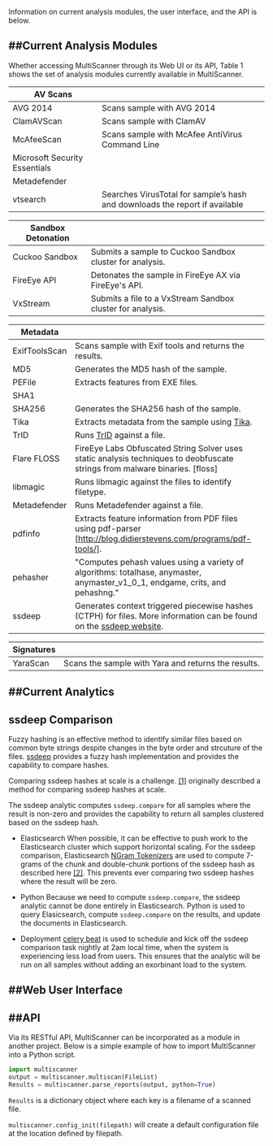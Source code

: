 Information on current analysis modules, the user interface, and the API is below.

##Current Analysis Modules
----------------------
Whether accessing MultiScanner through its Web UI or its API, Table 1 shows the set of analysis modules currently available in MultiScanner.

| AV Scans |   |
| -------- | - |
| AVG 2014 | Scans sample with AVG 2014|
| ClamAVScan | Scans sample with ClamAV|
| McAfeeScan |	Scans sample with McAfee AntiVirus Command Line|
| Microsoft Security Essentials	| |
| Metadefender | |
| vtsearch | Searches VirusTotal for sample’s hash and downloads the report if available|

| Sandbox Detonation |   |
| ------------------ | - |
| Cuckoo Sandbox | Submits a sample to Cuckoo Sandbox cluster for analysis.|
| FireEye API | Detonates the sample in FireEye AX via FireEye's API.|
| VxStream | Submits a file to a VxStream Sandbox cluster for analysis.|

| Metadata |   |
| -------- | - |
|ExifToolsScan | Scans sample with Exif tools and returns the results.|
|MD5 | Generates the MD5 hash of the sample.|
|PEFile | Extracts features from EXE files.|
|SHA1 | |
|SHA256 | Generates the SHA256 hash of the sample.|
|Tika | Extracts metadata from the sample using [Tika](https://tika.apache.org/).|
|TrID | Runs [TrID](http://mark0.net/soft-trid-e.html) against a file.|
|Flare FLOSS | FireEye Labs Obfuscated String Solver uses static analysis techniques to deobfuscate strings from malware binaries. [floss]|
|libmagic | Runs libmagic against the files to identify filetype.|
|Metadefender | Runs Metadefender against a file.|
|pdfinfo | Extracts feature information from PDF files using pdf-parser [http://blog.didierstevens.com/programs/pdf-tools/].|
|pehasher | "Computes pehash values using a variety of algorithms: totalhase, anymaster, anymaster_v1_0_1, endgame, crits, and pehashng."|
|ssdeep | Generates context triggered piecewise hashes (CTPH) for files. More information can be found on the [ssdeep website](http://ssdeep.sourceforge.net/).|

| Signatures |   |
| ---------- | - |
| YaraScan | Scans the sample with Yara and returns the results.|

##Current Analytics
-------------------

## ssdeep Comparison ##
Fuzzy hashing is an effective method to identify similar files based on common
byte strings despite changes in the byte order and strcuture of the files.
[ssdeep](https://ssdeep-project.github.io/ssdeep/index.html) provides a fuzzy
hash implementation and provides the capability to compare hashes.

Comparing ssdeep hashes at scale is a challenge. [[1]](https://www.virusbulletin.com/virusbulletin/2015/11/optimizing-ssdeep-use-scale/)
originally described a method for comparing ssdeep hashes at scale.

The ssdeep analytic computes ```ssdeep.compare``` for all samples where the
result is non-zero and provides the capability to return all samples clustered
based on the ssdeep hash.

- Elasticsearch 
When possible, it can be effective to push work to the Elasticsearch cluster
which support horizontal scaling. For the ssdeep comparison, Elasticsearch 
[NGram  Tokenizers](https://www.elastic.co/guide/en/elasticsearch/reference/current/analysis-ngram-tokenizer.html)
are used to compute 7-grams of the chunk and double-chunk portions
of the ssdeep hash as described here [[2]](http://www.intezer.com/intezer-community-tip-ssdeep-comparisons-with-elasticsearch/).
This prevents ever comparing two ssdeep hashes where the result will be zero.

- Python 
Because we need to compute ```ssdeep.compare```, the ssdeep analytic cannot be
done entirely in Elasticsearch. Python is used to query Elasicsearch, compute
```ssdeep.compare``` on the results, and update the documents in Elasticsearch.

- Deployment 
[celery beat](http://docs.celeryproject.org/en/latest/userguide/periodic-tasks.html)
is used to schedule and kick off the ssdeep comparison task nightly at 2am
local time, when the system is experiencing less load from users. This ensures
that the analytic will be run on all samples without adding an exorbinant load
to the system.

##Web User Interface
--------------------

##API
-----
Via its RESTful API, MultiScanner can be incorporated as a module in another project. Below is a simple example of how to import MultiScanner into a Python script.

``` python
import multiscanner
output = multiscanner.multiscan(FileList)
Results = multiscanner.parse_reports(output, python=True)
```

```Results``` is a dictionary object where each key is a filename of a scanned file.

```multiscanner.config_init(filepath)``` will create a default configuration file at
the location defined by filepath.